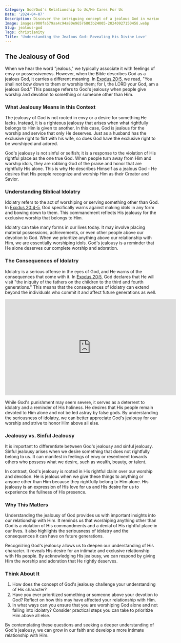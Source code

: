 ```yaml
---
Category: God/God's Relationship to Us/He Cares For Us
Date: '2024-04-07'
Description: Discover the intriguing concept of a jealous God in various religious beliefs. Explore the implications and interpretations of this divine attribute.
Image: images/000fa579aa4c94a80e96576803b24005-20240927150458.webp
Slug: jealous-god
Tags: christianity
Title: 'Understanding the Jealous God: Revealing His Divine Love'
---
```


## The Jealousy of God

When we hear the word "jealous," we typically associate it with feelings of envy or possessiveness. However, when the Bible describes God as a jealous God, it carries a different meaning. In [Exodus 20:5](https://www.bibleref.com/Exodus/20/Exodus-20-5.html), we read, "You shall not bow down to them or worship them; for I, the LORD your God, am a jealous God." This passage refers to God's jealousy when people give worship and devotion to something or someone other than Him.

### What Jealousy Means in this Context

The jealousy of God is not rooted in envy or a desire for something He lacks. Instead, it is a righteous jealousy that arises when what rightfully belongs to Him is given to another. In this case, God is jealous for the worship and service that only He deserves. Just as a husband has the exclusive right to flirt with his wife, so does God have the exclusive right to be worshiped and adored.

God's jealousy is not sinful or selfish; it is a response to the violation of His rightful place as the one true God. When people turn away from Him and worship idols, they are robbing God of the praise and honor that are rightfully His alone. This is why He describes Himself as a jealous God - He desires that His people recognize and worship Him as their Creator and Savior.

### Understanding Biblical Idolatry

Idolatry refers to the act of worshiping or serving something other than God. In [Exodus 20:4-5](https://www.bibleref.com/Exodus/20/Exodus-20-4.html), God specifically warns against making idols in any form and bowing down to them. This commandment reflects His jealousy for the exclusive worship that belongs to Him.

Idolatry can take many forms in our lives today. It may involve placing material possessions, achievements, or even other people above our devotion to God. When we prioritize anything above our relationship with Him, we are essentially worshiping idols. God's jealousy is a reminder that He alone deserves our complete worship and adoration.

### The Consequences of Idolatry

Idolatry is a serious offense in the eyes of God, and He warns of the consequences that come with it. In [Exodus 20:5](https://www.bibleref.com/Exodus/20/Exodus-20-5.html), God declares that He will visit "the iniquity of the fathers on the children to the third and fourth generations." This means that the consequences of idolatry can extend beyond the individuals who commit it and affect future generations as well.


<iframe width="560" height="315" src="https://www.youtube.com/embed/0_4ftuQxhio" frameborder="0" allow="autoplay; encrypted-media" allowfullscreen></iframe>


While God's punishment may seem severe, it serves as a deterrent to idolatry and a reminder of His holiness. He desires that His people remain devoted to Him alone and not be led astray by false gods. By understanding the seriousness of idolatry, we can better appreciate God's jealousy for our worship and strive to honor Him above all else.

### Jealousy vs. Sinful Jealousy

It is important to differentiate between God's jealousy and sinful jealousy. Sinful jealousy arises when we desire something that does not rightfully belong to us. It can manifest in feelings of envy or resentment towards others who possess what we desire, such as wealth, beauty, or talent.

In contrast, God's jealousy is rooted in His rightful claim over our worship and devotion. He is jealous when we give these things to anything or anyone other than Him because they rightfully belong to Him alone. His jealousy is an expression of His love for us and His desire for us to experience the fullness of His presence.

### Why This Matters

Understanding the jealousy of God provides us with important insights into our relationship with Him. It reminds us that worshiping anything other than God is a violation of His commandments and a denial of His rightful place in our lives. It also highlights the seriousness of idolatry and the consequences it can have on future generations.

Recognizing God's jealousy allows us to deepen our understanding of His character. It reveals His desire for an intimate and exclusive relationship with His people. By acknowledging His jealousy, we can respond by giving Him the worship and adoration that He rightly deserves.

### Think About It

1. How does the concept of God's jealousy challenge your understanding of His character?
2. Have you ever prioritized something or someone above your devotion to God? Reflect on how this may have affected your relationship with Him.
3. In what ways can you ensure that you are worshiping God alone and not falling into idolatry? Consider practical steps you can take to prioritize Him above all else.

By contemplating these questions and seeking a deeper understanding of God's jealousy, we can grow in our faith and develop a more intimate relationship with Him.